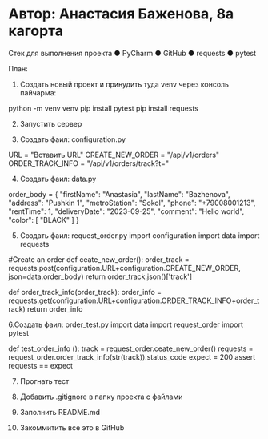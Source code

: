 ﻿# Автор: Анастасия Баженова, 8а кагорта
Стек для выполнения проекта
●	PyCharm
●	GitHub
●	requests
●	pytest

План:
1. Создать новый проект и принудить туда venv через консоль пайчарма: 

python -m venv venv
pip install pytest
pip install requests

2. Запустить сервер

3. Создать фаил: configuration.py

URL = "Вставить URL"
CREATE_NEW_ORDER = "/api/v1/orders"
ORDER_TRACK_INFO = "/api/v1/orders/track?t="

4. Создать фаил: data.py

order_body = {
    "firstName": "Anastasia",
    "lastName": "Bazhenova",
    "address": "Pushkin 1",
    "metroStation": "Sokol",
    "phone": "+79008001213",
    "rentTime": 1,
    "deliveryDate": "2023-09-25",
    "comment": "Hello world",
    "color": [
             "BLACK"
    ]
}

5. Создать фаил: request_order.py
import configuration
import data
import requests

#Create an order
def ceate_new_order():
    order_track = requests.post(configuration.URL+configuration.CREATE_NEW_ORDER, json=data.order_body)
    return order_track.json()['track']

def order_track_info(order_track):
    order_info = requests.get(configuration.URL+configuration.ORDER_TRACK_INFO+order_track)
    return order_info

6.Создать фаил: order_test.py
import data
import request_order
import pytest

def test_order_info ():
    track = request_order.ceate_new_order()
    requests = request_order.order_track_info(str(track)).status_code
    expect = 200
    assert requests == expect

7. Прогнать тест

8. Добавить .gitignore в папку проекта с файлами

9. Заполнить README.md

10. Закоммитить все это в GitHub







